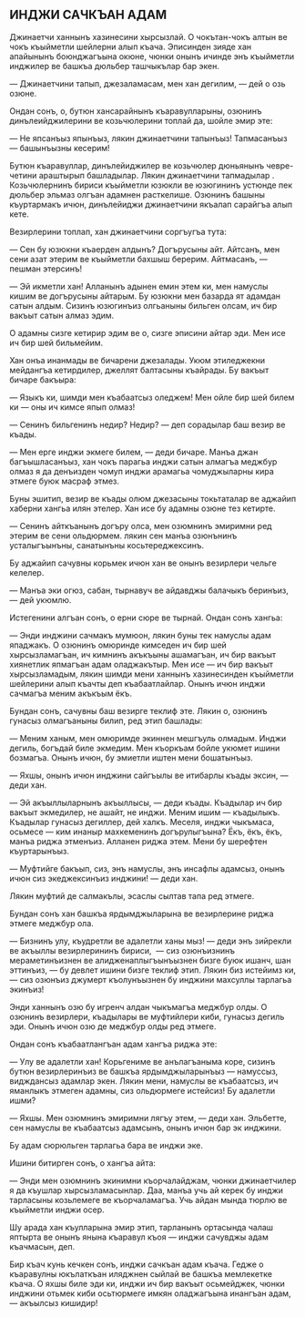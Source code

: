 ## ИНДЖИ САЧКЪАН АДАМ

Джинаетчи ханнынъ хазинесини хырсызлай.
О чокътан-чокъ алтын ве чокъ къыйметли шейлерни алып къача.
Эписинден зияде хан апайынынъ боюнджагъына окюне, чюнки онынъ ичинде энъ къыйметли инджилер ве башкъа дюльбер ташчыкълар бар экен.

— Джинаетчини тапып, джезаламасам, мен хан дегилим, — дей о озь озюне.

Ондан сонъ, о, бутюн хансарайнынъ къаравулларыны, озюнинъ динълеийджилерини ве козьчюлерини топлай да, шойле эмир эте:

— Не япсанъыз япынъыз, лякин джинаетчини тапынъыз!
Тапмасанъыз — башынъызны кесерим!

Бутюн къаравуллар, динълейиджилер ве козьчюлер дюньянынъ чевре-четини араштырып башладылар.
Лякин джинаетчини тапмадылар .
Козьчюлернинъ бириси къыйметли юзюкли ве юзюгининъ устюнде пек дюльбер эльмаз олгъан адамнен расткелише.
Озюнинъ башыны къуртармакъ ичюн, динълейиджи джинаетчини якъалап сарайгъа алып кете.

Везирлерини топлап, хан джинаетчини соргъугъа тута:

— Сен бу юзюкни къаерден алдынъ?
Догърусыны айт.
Айтсанъ, мен сени азат этерим ве къыйметли бахшыш берерим.
Айтмасанъ, — пешман этерсинъ!

— Эй икметли хан!
Алланынъ адынен емин этем ки, мен намуслы кишим ве догърусыны айтарым.
Бу юзюкни мен базарда ят адамдан сатын алдым.
Сизинъ юзюгинъиз олгьаныны бильген олсам, ич бир вакъыт сатын алмаз эдим.

О адамны сизге кетирир эдим ве о, сизге эписини айтар эди.
Мен исе ич бир шей бильмейим.

Хан онъа инанмады ве бичарени джезалады.
Укюм этиледжекни мейдангъа кетирдилер, джеллят балтасыны къайрады.
Бу вакъыт бичаре бакъыра:

— Языкъ ки, шимди мен къабаатсыз оледжем!
Мен ойле бир шей билем ки — оны ич кимсе япып олмаз!

— Сенинъ бильгенинъ недир?
Недир? — деп сорадылар баш везир ве къады.

— Мен ерге инджи экмеге билем, — деди бичаре.
Манъа джан багъышласанъыз, хан чокъ парагьа инджи сатын алмагъа меджбур олмаз я да денъизден чомуп инджи арамагьа чомуджыларны кира этмеге буюк масраф этмез.

Буны эшитип, везир ве къады олюм джезасыны токьтаталар ве аджайип хаберни хангьа илян этелер.
Хан исе бу адамны озюне тез кетирте.

— Сенинъ айткъанынъ догъру олса, мен озюмнинъ эмиримни ред этерим ве сени ольдюрмем.
лякин сен манъа озюнънинъ усталыгъынъны, санатынъны косьтереджексинъ.

Бу аджайип сачувны корьмек ичюн хан ве онынъ везирлери чельге келелер.

— Манъа эки огюз, сабан, тырнавуч ве айдавджы балачыкъ беринъиз, — дей укюмлю.

Истегенини алгъан сонъ, о ерни сюре ве тырнай.
Ондан сонъ хангьа:

— Энди инджини сачмакъ мумюон, лякин буны тек намуслы адам япаджакъ.
О озюнинъ омюринде кимседен ич бир шей хырсызламагъан, ич кимнинъ акъкъыны ашамагъан, ич бир вакъыт хиянетлик япмагъан адам оладжакътыр.
Мен исе — ич бир вакъыт хырсызламадым, лякин шимди мени ханнынъ хазинесинден къыйметли шейлерини алып къачты деп къабаатлайлар.
Онынъ ичюн инджи сачмагъа меним акъкъым ёкъ.

Бундан сонъ, сачувны баш везирге теклиф эте.
Лякин о, озюнинъ гунасыз олмагъаныны билип, ред этип башлады:

— Меним ханым, мен омюримде экиннен мешгъуль олмадым.
Инджи дегиль, богъдай биле экмедим.
Мен къоркъам бойле укюмет ишини бозмагъа.
Онынъ ичюн, бу эмиетли иштен мени бошатынъыз.

— Яхшы, онынъ ичюн инджини сайгъылы ве итибарлы къады эксин, — деди хан.

— Эй акъыллыларнынъ акъыллысы, — деди къады.
Къадылар ич бир вакъыт экмедилер, не ашайт, не инджи.
Меним ишим — къадылыкъ.
Къадылар гунасыз дегиллер, дей халкъ.
Меселя, инджи чыкъмаса, осьмесе — ким инаныр махкеменинъ догърулыгъына?
Ёкъ, ёкъ, ёкъ, манъа риджа этменъиз.
Алланен риджа этем.
Мени бу шерефтен къуртарынъыз.

— Муфтийге бакъып, сиз, энъ намуслы, энъ инсафлы адамсыз, онынъ ичюн сиз экеджексинъиз инджини! — деди хан.

Лякин муфтий де салмакълы, эсаслы сылтав тапа ред этмеге.

Бундан сонъ хан башкъа ярдымджыларына ве везирлерине риджа этмеге меджбур ола.

— Бизнинъ улу, къудретли ве адалетли ханы мыз!
— деди энъ зийрекли ве акъыллы везирлерининъ бириси,
 — сиз озюнъизнинъ мераметинъизнен ве алидженаплыгъынъызнен бизге буюк ишанч, шан эттинъиз, — бу девлет ишини бизге теклиф этип.
Лякин биз истейимз ки, — сиз озюнъиз джумерт къолунъызнен бу инджини махсуллы тарлагьа экинъиз!

Энди ханнынъ озю бу игренч алдан чыкъмагъа меджбур олды.
О озюнинъ везирлери, къадылары ве муфтийлери киби, гунасыз дегиль эди.
Онынъ ичюн озю де меджбур олды ред этмеге.

Ондан сонъ къабаатлангъан адам хангъа риджа эте:

— Улу ве адалетли хан!
Корьгениме ве анълагъаныма коре, сизинъ бутюн везирлеринъиз ве башкъа ярдымджыларынъыз — намуссыз, видждансыз адамлар экен.
Лякин мени, намуслы ве къабаатсыз, ич яманлыкъ этмеген адамны, сиз ольдюрмеге истейсиз!
Бу адалетли ишми?

— Яхшы.
Мен озюмнинъ эмиримни лягъу этем, — деди хан.
Эльбетте, сен намуслы ве къабаатсыз адамсынъ, онынъ ичюн бар эк инджини.

Бу адам сюрюльген тарлагьа бара ве инджи эке.

Ишини битирген сонъ, о хангъа айта:

— Энди мен озюмнинъ экинимни къорчалайджам, чюнки джинаетчилер я да къушлар хырсызламасынлар.
Даа, манъа учь ай керек бу инджи тарласыны козьлемеге ве къорчаламагъа.
Учь айдан мында тюрлю ве къыйметли инджи осер.

Шу арада хан къулларына эмир этип, тарланынъ ортасында чалаш яптырта ве онынъ янына къаравул къоя — инджи сачувджы адам къачмасын, деп.

Бир къач кунь кечкен сонъ, инджи сачкъан адам къача.
Гедже о къаравулны юкълаткъан иляджнен сыйлай ве башкъа мемлекетке къача.
О яхшы биле эди ки, инджи ич бир вакъыт осьмейджек, чюнки инджини отьмек киби осьтюрмеге имкян оладжагъына инангъан адам, — акъылсыз кишидир!
